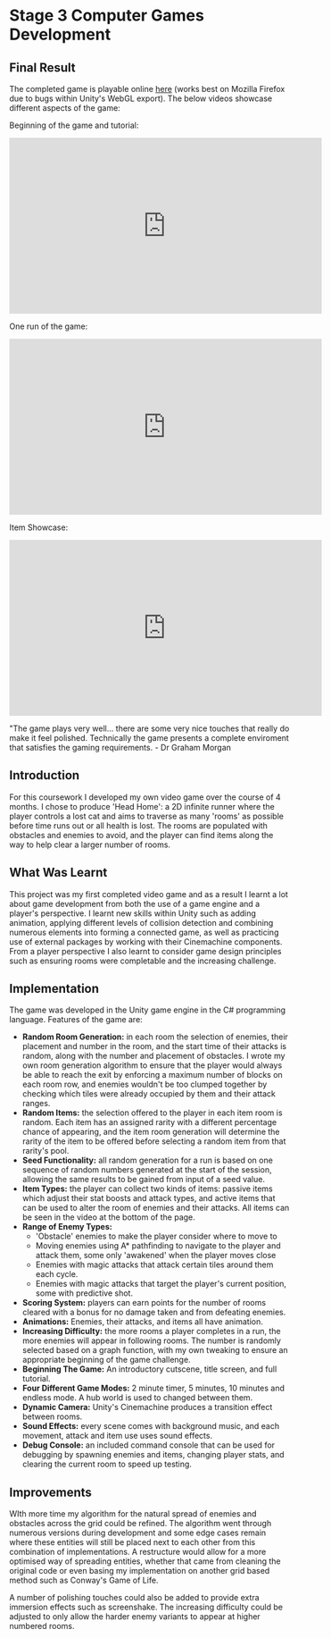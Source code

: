# Stage 3 Computer Games Development

## Final Result
The completed game is playable online [here](https://eleanoot.github.io/HEADHOME/index.html) (works best on Mozilla Firefox due to bugs within Unity's WebGL export). The below videos showcase different aspects of the game:

Beginning of the game and tutorial:
<iframe width="560" height="315" src="https://www.youtube.com/embed/rwgube0nhwY" frameborder="0" allow="accelerometer; autoplay; encrypted-media; gyroscope; picture-in-picture" allowfullscreen></iframe>

One run of the game:
<iframe width="560" height="315" src="https://www.youtube.com/embed/KpccxtfeSKg" frameborder="0" allow="accelerometer; autoplay; encrypted-media; gyroscope; picture-in-picture" allowfullscreen></iframe>

Item Showcase:
<iframe width="560" height="315" src="https://www.youtube.com/embed/aAaEPwPSld8" frameborder="0" allow="accelerometer; encrypted-media; gyroscope; picture-in-picture" allowfullscreen></iframe>

"The game plays very well... there are some very nice touches that really do make it feel polished. Technically the game presents a complete enviroment that satisfies the gaming requirements. - Dr Graham Morgan

## Introduction 
For this coursework I developed my own video game over the course of 4 months. I chose to produce 'Head Home': a 2D infinite runner where the player controls a lost cat and aims to traverse as many 'rooms' as possible before time runs out or all health is lost. The rooms are populated with obstacles and enemies to avoid, and the player can find items along the way to help clear a larger number of rooms. 

## What Was Learnt
This project was my first completed video game and as a result I learnt a lot about game development from both the use of a game engine and a player's perspective. I learnt new skills within Unity such as adding animation, applying different levels of collision detection and combining numerous elements into forming a connected game, as well as practicing use of external packages by working with their Cinemachine components. From a player perspective I also learnt to consider game design principles such as ensuring rooms were completable and the increasing challenge. 

## Implementation
The game was developed in the Unity game engine in the C# programming language. Features of the game are:

* **Random Room Generation:** in each room the selection of enemies, their placement and number in the room, and the start time of their attacks is random, along with the number and placement of obstacles. I wrote my own room generation algorithm to ensure that the player would always be able to reach the exit by enforcing a maximum number of blocks on each room row, and enemies wouldn't be too clumped together by checking which tiles were already occupied by them and their attack ranges.
* **Random Items:** the selection offered to the player in each item room is random. Each item has an assigned rarity with a different percentage chance of appearing, and the item room generation will determine the rarity of the item to be offered before selecting a random item from that rarity's pool. 
* **Seed Functionality:** all random generation for a run is based on one sequence of random numbers generated at the start of the session, allowing the same results to be gained from input of a seed value. 
* **Item Types:** the player can collect two kinds of items: passive items which adjust their stat boosts and attack types, and active items that can be used to alter the room of enemies and their attacks. All items can be seen in the video at the bottom of the page.
* **Range of Enemy Types:**
  * 'Obstacle' enemies to make the player consider where to move to
  * Moving enemies using A* pathfinding to navigate to the player and attack them, some only 'awakened' when the player moves close
  * Enemies with magic attacks that attack certain tiles around them each cycle.
  * Enemies with magic attacks that target the player's current position, some with predictive shot. 
* **Scoring System:** players can earn points for the number of rooms cleared with a bonus for no damage taken and from defeating enemies.
* **Animations:** Enemies, their attacks, and items all have animation. 
* **Increasing Difficulty:** the more rooms a player completes in a run, the more enemies will appear in following rooms. The number is randomly selected based on a graph function, with my own tweaking to ensure an appropriate beginning of the game challenge.
* **Beginning The Game:** An introductory cutscene, title screen, and full tutorial.
* **Four Different Game Modes:** 2 minute timer, 5 minutes, 10 minutes and endless mode. A hub world is used to changed between them. 
* **Dynamic Camera:** Unity's Cinemachine produces a transition effect between rooms. 
* **Sound Effects:** every scene comes with background music, and each movement, attack and item use uses sound effects. 
* **Debug Console:** an included command console that can be used for debugging by spawning enemies and items, changing player stats, and clearing the current room to speed up testing. 

## Improvements
WIth more time my algorithm for the natural spread of enemies and obstacles across the grid could be refined. The algorithm went through numerous versions during development and some edge cases remain where these entities will still be placed next to each other from this combination of implementations. A restructure would allow for a more optimised way of spreading entities, whether that came from cleaning the original code or even basing my implementation on another grid based method such as Conway's Game of Life. 

A number of polishing touches could also be added to provide extra immersion effects such as screenshake. The increasing difficulty could be adjusted to only allow the harder enemy variants to appear at higher numbered rooms. 

